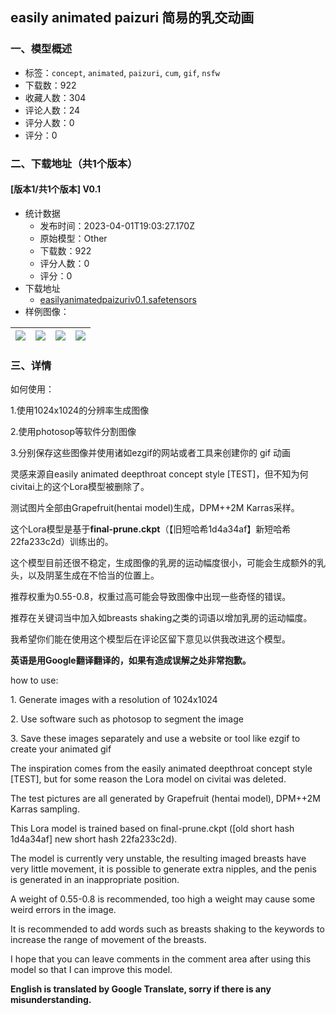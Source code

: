 ## easily animated paizuri 简易的乳交动画
### 一、模型概述

- 标签：`concept`, `animated`, `paizuri`, `cum`, `gif`, `nsfw`
- 下载数：922
- 收藏人数：304
- 评论人数：24
- 评分人数：0
- 评分：0

### 二、下载地址（共1个版本）

#### [版本1/共1个版本] V0.1

- 统计数据
  - 发布时间：2023-04-01T19:03:27.170Z
  - 原始模型：Other
  - 下载数：922
  - 评分人数：0
  - 评分：0
- 下载地址
  - [easilyanimatedpaizuriv0.1.safetensors](https://civitai.com/api/download/models/32650)
- 样例图像：

| <img src="https://image.civitai.com/xG1nkqKTMzGDvpLrqFT7WA/d72afa12-dddc-4fca-cdd1-c81d572c6400/width=450/371981.jpeg" /> | <img src="https://image.civitai.com/xG1nkqKTMzGDvpLrqFT7WA/591fffec-22f3-4b7e-ef5a-19ef238f8400/width=450/371999.jpeg" /> | <img src="https://image.civitai.com/xG1nkqKTMzGDvpLrqFT7WA/244d6a82-3498-48e0-d02a-4b20c4db0e00/width=450/371998.jpeg" /> | <img src="https://image.civitai.com/xG1nkqKTMzGDvpLrqFT7WA/7f18830d-296e-4cd8-8e0c-58e9dd1e8100/width=450/371997.jpeg" /> |
| ---- | ---- | ---- | ---- |


### 三、详情
<p>如何使用：</p><p>1.使用1024x1024的分辨率生成图像</p><p>2.使用photosop等软件分割图像</p><p>3.分别保存这些图像并使用诸如ezgif的网站或者工具来创建你的 gif 动画</p><p>灵感来源自easily animated deepthroat concept style [TEST]，但不知为何civitai上的这个Lora模型被删除了。</p><p>测试图片全部由Grapefruit(hentai model)生成，DPM++2M Karras采样。</p><p>这个Lora模型是基于<strong>final-prune.ckpt</strong>（【旧短哈希1d4a34af】新短哈希22fa233c2d）训练出的。</p><p>这个模型目前还很不稳定，生成图像的乳房的运动幅度很小，可能会生成额外的乳头，以及阴茎生成在不恰当的位置上。</p><p>推荐权重为0.55-0.8，权重过高可能会导致图像中出现一些奇怪的错误。</p><p>推荐在关键词当中加入如breasts shaking之类的词语以增加乳房的运动幅度。</p><p>我希望你们能在使用这个模型后在评论区留下意见以供我改进这个模型。</p><p><strong>英语是用Google翻译翻译的，如果有造成误解之处非常抱歉。</strong></p><p>how to use:</p><p>1. Generate images with a resolution of 1024x1024</p><p>2. Use software such as photosop to segment the image</p><p>3. Save these images separately and use a website or tool like ezgif to create your animated gif</p><p>The inspiration comes from the easily animated deepthroat concept style [TEST], but for some reason the Lora model on civitai was deleted.</p><p>The test pictures are all generated by Grapefruit (hentai model), DPM++2M Karras sampling.</p><p>This Lora model is trained based on final-prune.ckpt ([old short hash 1d4a34af] new short hash 22fa233c2d).</p><p>The model is currently very unstable, the resulting imaged breasts have very little movement, it is possible to generate extra nipples, and the penis is generated in an inappropriate position.</p><p>A weight of 0.55-0.8 is recommended, too high a weight may cause some weird errors in the image.</p><p>It is recommended to add words such as breasts shaking to the keywords to increase the range of movement of the breasts.</p><p>I hope that you can leave comments in the comment area after using this model so that I can improve this model.</p><p><strong>English is translated by Google Translate, sorry if there is any misunderstanding.</strong></p>